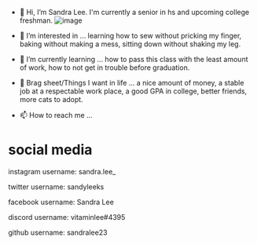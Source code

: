 - 👋 Hi, I’m Sandra Lee. I'm currently a senior in hs and upcoming college freshman. 
![image](https://user-images.githubusercontent.com/84578848/121831361-43864b00-cc95-11eb-9a55-8014dc55f875.png)

- 👀 I’m interested in ... learning how to sew without pricking my finger, baking without making a mess, sitting down without shaking my leg.
- 🌱 I’m currently learning ... how to pass this class with the least amount of work, how to not get in trouble before graduation.
- 💞️ Brag sheet/Things I want in life ... a nice amount of money, a stable job at a respectable work place, a good GPA in college, better friends, more cats to adopt.
- 📫 How to reach me ...

# social media 
instagram username: sandra.lee_

twitter username: sandyleeks

facebook username: Sandra Lee

discord username: vitaminlee#4395

github username: sandralee23

<!---
sandralee23/sandralee23 is a ✨ special ✨ repository because its `README.md` (this file) appears on your GitHub profile.
You can click the Preview link to take a look at your changes.
--->
